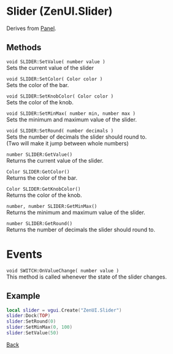 # Slider (ZenUI.Slider)
Derives from [Panel](https://wiki.facepunch.com/gmod/Panel).

## Methods
`void SLIDER:SetValue( number value )`  
Sets the current value of the slider

`void SLIDER:SetColor( Color color )`  
Sets the color of the bar.

`void SLIDER:SetKnobColor( Color color )`  
Sets the color of the knob.

`void SLIDER:SetMinMax( number min, number max )`  
Sets the minimum and maximum value of the slider.

`void SLIDER:SetRound( number decimals )`  
Sets the number of decimals the slider should round to.  
(Two will make it jump between whole numbers)

`number SLIDER:GetValue()`  
Returns the current value of the slider.

`Color SLIDER:GetColor()`  
Returns the color of the bar.

`Color SLIDER:GetKnobColor()`  
Returns the color of the knob.

`number, number SLIDER:GetMinMax()`  
Returns the minimum and maximum value of the slider.

`number SLIDER:GetRound()`  
Returns the number of decimals the slider should round to.

# Events
`void SWITCH:OnValueChange( number value )`  
This method is called whenever the state of the slider changes.

## Example
```lua
local slider = vgui.Create("ZenUI.Slider")
slider:Dock(TOP)
slider:SetRound(0)
slider:SetMinMax(0, 100)
slider:SetValue(50)
```
[Back](../main.md)